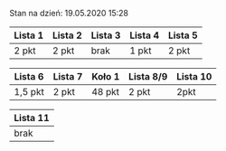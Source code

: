 Stan na dzień: 19.05.2020 15:28

| Lista 1 | Lista 2 | Lista 3 | Lista 4 | Lista 5 |
|---|---|---|---|---|
| 2 pkt | 2 pkt | brak |  1 pkt | 2 pkt |

| Lista 6 | Lista 7 | Koło 1 | Lista 8/9 | Lista 10 |
|---|---|---|---|---|
| 1,5 pkt |  2 pkt | 48 pkt | 2 pkt | 2pkt |

|Lista 11|
|---|
| brak |
